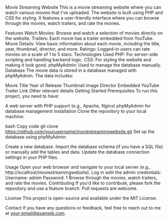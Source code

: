 Movie Streaming Website
This is a movie streaming website where you can watch various movies that I've uploaded. The website is built using PHP and CSS for styling. It features a user-friendly interface where you can browse through the movies, watch trailers, and rate the movies.

Features
Watch Movies: Browse and watch a selection of movies directly on the website.
Trailers: Each movie has a trailer embedded from YouTube.
Movie Details: View basic information about each movie, including the title, year, thumbnail, director, and more.
Ratings: Logged-in users can rate movies on a scale of 1 to 5 stars.
Technologies Used
PHP: For server-side scripting and handling backend logic.
CSS: For styling the website and making it look good.
phpMyAdmin: Used to manage the database manually.
Database
The movie data is stored in a database managed with phpMyAdmin. The data includes:

Movie Title
Year of Release
Thumbnail Image
Director
Embedded YouTube Trailer Link
Other relevant details
Getting Started
Prerequisites
To run this project, you need to have:

A web server with PHP support (e.g., Apache, Nginx)
phpMyAdmin for database management
Installation
Clone the repository to your local machine:

bash
Copy code
git clone https://github.com/yourusername/moviestreamingwebsite.git
Set up the database using phpMyAdmin:

Create a new database.
Import the database schema (if you have a SQL file) or manually add the tables and data.
Update the database connection settings in your PHP files.

Usage
Open your web browser and navigate to your local server (e.g., http://localhost/moviestreamingwebsite).
Log in with the admin credentials:
Username: admin
Password: 1
Browse through the movies, watch trailers, and rate the movies.
Contributing
If you'd like to contribute, please fork the repository and use a feature branch. Pull requests are welcome.

License
This project is open-source and available under the MIT License.

Contact
If you have any questions or feedback, feel free to reach out to me at your-email@example.com.
